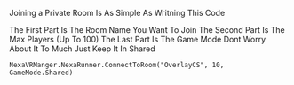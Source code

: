 Joining a Private Room Is As Simple As Writning This Code

The First Part Is The Room Name You Want To Join 
The Second Part Is The Max Players (Up To 100) 
The Last Part Is The Game Mode Dont Worry About It To Much Just Keep It In Shared

```Csharp
NexaVRManger.NexaRunner.ConnectToRoom("OverlayCS", 10, GameMode.Shared)
```
